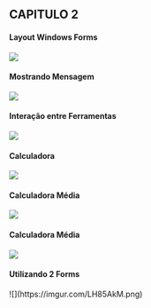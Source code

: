 

<h2>CAPITULO 2</h2>
  
  
  
  <h4>Layout Windows Forms</h4>
  
 ![](https://imgur.com/69Fb5ex.png)
 
   <h4>Mostrando Mensagem </h4>
   
 ![](https://imgur.com/BBBIWkm.png)
 
 <h4>Interação entre Ferramentas </h4>
 
 ![](https://imgur.com/COVEGLL.png)
 
  <h4>Calculadora </h4>

![](https://imgur.com/rUCnS6d.png)

<h4>Calculadora Média</h4>

![](https://imgur.com/rZP19nI.png)

<h4>Calculadora Média</h4>

![](https://imgur.com/yNsM0zp.png)

<h4>Utilizando 2 Forms</h4>
![](https://imgur.com/LH85AkM.png)
